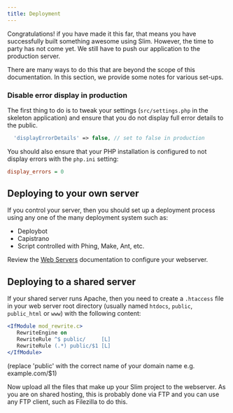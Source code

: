 ```yaml
---
title: Deployment
---
```

Congratulations! if you have made it this far, that means you have successfully built something 
awesome using Slim. However, the time to party has not come yet. We still have to push our 
application to the production server.

There are many ways to do this that are beyond the scope of this documentation. In 
this section, we provide some notes for various set-ups.

### Disable error display in production

The first thing to do is to tweak your settings (`src/settings.php` in the 
skeleton application) and ensure that you do not display full error details to the
public.

```php
  'displayErrorDetails' => false, // set to false in production
```

You should also ensure that your PHP installation is configured to not display
errors with the `php.ini` setting:

```ini
display_errors = 0
```



## Deploying to your own server

If you control your server, then you should set up a deployment process using any 
one of the many deployment system such as:

* Deploybot
* Capistrano
* Script controlled with Phing, Make, Ant, etc.


Review the [Web Servers](../start/web-servers) documentation to configure your webserver.


## Deploying to a shared server

If your shared server runs Apache, then you need to create a `.htaccess` file 
in your web server root directory (usually named `htdocs`, `public`, `public_html`
or `www`) with the following content:

```apache
<IfModule mod_rewrite.c>
   RewriteEngine on
   RewriteRule ^$ public/     [L]
   RewriteRule (.*) public/$1 [L]
</IfModule>
```

(replace 'public' with the correct name of your domain name e.g. example.com/$1)

Now upload all the files that make up your Slim project to the webserver. As you
are on shared hosting, this is probably done via FTP and you can use any FTP client, 
such as Filezilla to do this.

